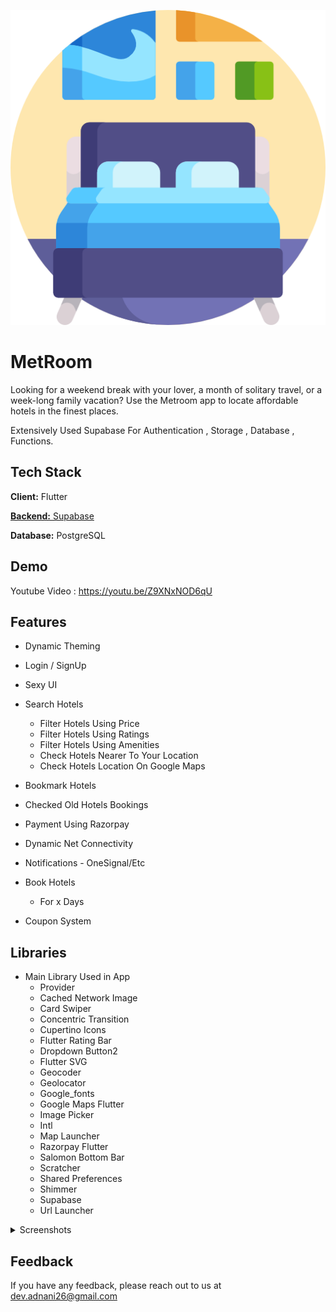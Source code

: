 <p align="center">
  <img src="https://raw.githubusercontent.com/Dev-Adnani/MetRoom-Flutter/main/assets/logo/logo.png" />
</p>

# MetRoom
 
Looking for a weekend break with your lover, a month of solitary travel, or a week-long family vacation? Use the Metroom app to locate affordable hotels in the finest places. 

Extensively Used Supabase For Authentication , Storage , Database , Functions.

## Tech Stack

**Client:** Flutter

[**Backend:** Supabase](https://supabase.com/)

**Database:** PostgreSQL

## Demo

Youtube Video : https://youtu.be/Z9XNxNOD6qU

## Features

  - Dynamic Theming
  - Login / SignUp
  - Sexy UI

- Search Hotels
  - Filter Hotels Using Price
  - Filter Hotels Using Ratings
  - Filter Hotels Using Amenities
  - Check Hotels Nearer To Your Location
  - Check Hotels Location On Google Maps

- Bookmark Hotels
- Checked Old Hotels Bookings
- Payment Using Razorpay

- Dynamic Net Connectivity
- Notifications - OneSignal/Etc

- Book Hotels
  - For x Days
- Coupon System

## Libraries

- Main Library Used in App 
    - Provider
    - Cached Network Image
    - Card Swiper
    - Concentric Transition
    - Cupertino Icons
    - Flutter Rating Bar
    - Dropdown Button2
    - Flutter SVG
    - Geocoder
    - Geolocator
    - Google_fonts
    - Google Maps Flutter
    - Image Picker
    - Intl
    - Map Launcher
    - Razorpay Flutter
    - Salomon Bottom Bar
    - Scratcher
    - Shared Preferences
    - Shimmer
    - Supabase
    - Url Launcher
    
<details>
  <summary>Screenshots </summary>

  <img align="left" src="https://github.com/Dev-Adnani/MetRoom-Flutter/blob/main/screenshots/screen_1-removebg-preview.png?raw=true">
  <img align="left" src="https://github.com/Dev-Adnani/MetRoom-Flutter/blob/main/screenshots/screen_2-removebg-preview.png?raw=true">
  <img align="left" src="https://github.com/Dev-Adnani/MetRoom-Flutter/blob/main/screenshots/screen_3-removebg-preview.png?raw=true">
  <img align="left" src="https://github.com/Dev-Adnani/MetRoom-Flutter/blob/main/screenshots/screen_4-removebg-preview.png?raw=true">
  <img align="left" src="https://github.com/Dev-Adnani/MetRoom-Flutter/blob/main/screenshots/screen_5-removebg-preview.png?raw=true">
  <img align="left" src="https://github.com/Dev-Adnani/MetRoom-Flutter/blob/main/screenshots/screen_6-removebg-preview.png?raw=true">
  <img align="left" src="https://github.com/Dev-Adnani/MetRoom-Flutter/blob/main/screenshots/screen_7-removebg-preview.png?raw=true">
  <img align="left" src="https://github.com/Dev-Adnani/MetRoom-Flutter/blob/main/screenshots/screen_8-removebg-preview.png?raw=true">
  <img align="left" src="https://github.com/Dev-Adnani/MetRoom-Flutter/blob/main/screenshots/screen_9-removebg-preview.png?raw=true">
  <img align="left" src="https://github.com/Dev-Adnani/MetRoom-Flutter/blob/main/screenshots/screen_10-removebg-preview.png?raw=true">
  <img align="left" src="https://github.com/Dev-Adnani/MetRoom-Flutter/blob/main/screenshots/screen_11-removebg-preview.png?raw=true">


</details>


## Feedback

If you have any feedback, please reach out to us at dev.adnani26@gmail.com

